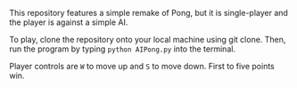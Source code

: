 This repository features a simple remake of Pong, but it is single-player and the player is against a simple AI.

To play, clone the repository onto your local machine using git clone. Then, run the program by typing `python AIPong.py` into the terminal.

Player controls are `W` to move up and `S` to move down. First to five points win.
